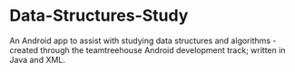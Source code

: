 # Data-Structures-Study
An Android app to assist with studying data structures and algorithms - created through the teamtreehouse Android development track; written in Java and XML.
